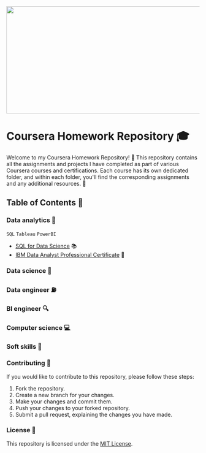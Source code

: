 <img src="https://images.ctfassets.net/00atxywtfxvd/2MlqAOzmHjSPtssv6HlNox/1cb35b40775835a5f574ebc5509907a1/coursera-wordmark-blue.svg" width="920" height="280">

# Coursera Homework Repository :mortar_board:

Welcome to my Coursera Homework Repository! :wave: This repository contains all the assignments and projects I have completed as part of various Coursera courses and certifications. Each course has its own dedicated folder, and within each folder, you'll find the corresponding assignments and any additional resources. :file_folder:

## Table of Contents :scroll:

### Data analytics :microscope:
`SQL` `Tableau` `PowerBI`


- [SQL for Data Science](./SQL%20for%20Data%20Science) :books:
- [IBM Data Analyst Professional Certificate](./IBM%20Data%20Analyst%20Certificat%20Professionnel) :mag_right:
  
### Data science :dart:

### Data engineer :fuelpump:

### BI engineer :mag:

### Computer science :computer:

### Soft skills :handshake:

### Contributing :raising_hand:

If you would like to contribute to this repository, please follow these steps:

1. Fork the repository.
2. Create a new branch for your changes.
3. Make your changes and commit them.
4. Push your changes to your forked repository.
5. Submit a pull request, explaining the changes you have made.

### License :page_with_curl:

This repository is licensed under the [MIT License](LICENSE).
